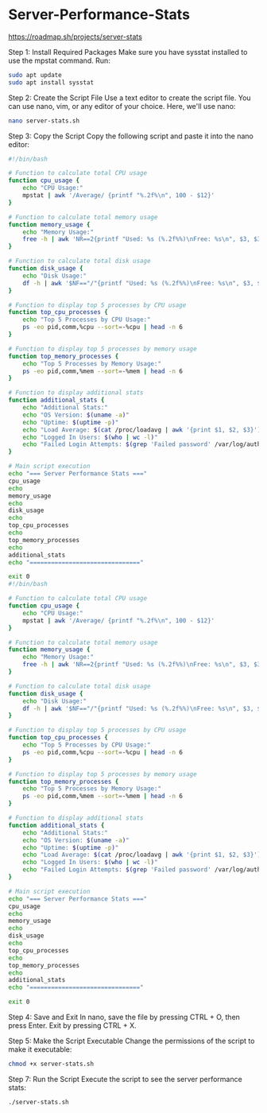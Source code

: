# Server-Performance-Stats

https://roadmap.sh/projects/server-stats

Step 1: Install Required Packages
Make sure you have sysstat installed to use the mpstat command. Run:

```bash
sudo apt update
sudo apt install sysstat
```
Step 2: Create the Script File
Use a text editor to create the script file. You can use nano, vim, or any editor of your choice. Here, we'll use nano:

```bash
nano server-stats.sh
```
Step 3: Copy the Script
Copy the following script and paste it into the nano editor:
```bash
#!/bin/bash

# Function to calculate total CPU usage
function cpu_usage {
    echo "CPU Usage:"
    mpstat | awk '/Average/ {printf "%.2f%\n", 100 - $12}'
}

# Function to calculate total memory usage
function memory_usage {
    echo "Memory Usage:"
    free -h | awk 'NR==2{printf "Used: %s (%.2f%%)\nFree: %s\n", $3, $3*100/$2, $7}'
}

# Function to calculate total disk usage
function disk_usage {
    echo "Disk Usage:"
    df -h | awk '$NF=="/"{printf "Used: %s (%.2f%%)\nFree: %s\n", $3, $3*100/$2, $4}'
}

# Function to display top 5 processes by CPU usage
function top_cpu_processes {
    echo "Top 5 Processes by CPU Usage:"
    ps -eo pid,comm,%cpu --sort=-%cpu | head -n 6
}

# Function to display top 5 processes by memory usage
function top_memory_processes {
    echo "Top 5 Processes by Memory Usage:"
    ps -eo pid,comm,%mem --sort=-%mem | head -n 6
}

# Function to display additional stats
function additional_stats {
    echo "Additional Stats:"
    echo "OS Version: $(uname -a)"
    echo "Uptime: $(uptime -p)"
    echo "Load Average: $(cat /proc/loadavg | awk '{print $1, $2, $3}')"
    echo "Logged In Users: $(who | wc -l)"
    echo "Failed Login Attempts: $(grep 'Failed password' /var/log/auth.log | wc -l)"
}

# Main script execution
echo "=== Server Performance Stats ==="
cpu_usage
echo
memory_usage
echo
disk_usage
echo
top_cpu_processes
echo
top_memory_processes
echo
additional_stats
echo "==============================="

exit 0
#!/bin/bash

# Function to calculate total CPU usage
function cpu_usage {
    echo "CPU Usage:"
    mpstat | awk '/Average/ {printf "%.2f%\n", 100 - $12}'
}

# Function to calculate total memory usage
function memory_usage {
    echo "Memory Usage:"
    free -h | awk 'NR==2{printf "Used: %s (%.2f%%)\nFree: %s\n", $3, $3*100/$2, $7}'
}

# Function to calculate total disk usage
function disk_usage {
    echo "Disk Usage:"
    df -h | awk '$NF=="/"{printf "Used: %s (%.2f%%)\nFree: %s\n", $3, $3*100/$2, $4}'
}

# Function to display top 5 processes by CPU usage
function top_cpu_processes {
    echo "Top 5 Processes by CPU Usage:"
    ps -eo pid,comm,%cpu --sort=-%cpu | head -n 6
}

# Function to display top 5 processes by memory usage
function top_memory_processes {
    echo "Top 5 Processes by Memory Usage:"
    ps -eo pid,comm,%mem --sort=-%mem | head -n 6
}

# Function to display additional stats
function additional_stats {
    echo "Additional Stats:"
    echo "OS Version: $(uname -a)"
    echo "Uptime: $(uptime -p)"
    echo "Load Average: $(cat /proc/loadavg | awk '{print $1, $2, $3}')"
    echo "Logged In Users: $(who | wc -l)"
    echo "Failed Login Attempts: $(grep 'Failed password' /var/log/auth.log | wc -l)"
}

# Main script execution
echo "=== Server Performance Stats ==="
cpu_usage
echo
memory_usage
echo
disk_usage
echo
top_cpu_processes
echo
top_memory_processes
echo
additional_stats
echo "==============================="

exit 0
```
Step 4: Save and Exit
In nano, save the file by pressing CTRL + O, then press Enter. Exit by pressing CTRL + X.

Step 5: Make the Script Executable
Change the permissions of the script to make it executable:

```bash
chmod +x server-stats.sh
```
Step 7: Run the Script
Execute the script to see the server performance stats:
```bash
./server-stats.sh
```



